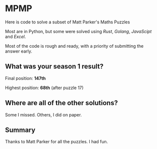 # MPMP

Here is code to solve a subset of Matt Parker's Maths Puzzles

Most are in Python, but some were solved using _Rust_, _Golang_, _JavaScipt_ and _Excel_. 

Most of the code is rough and ready, with a priority of submitting the answer early.

## What was your season 1 result?

Final position: **147th**

Highest position: **68th** (after puzzle 17)

## Where are all of the other solutions?

Some I missed.
Others, I did on paper.

## Summary

Thanks to Matt Parker for all the puzzles. I had fun.